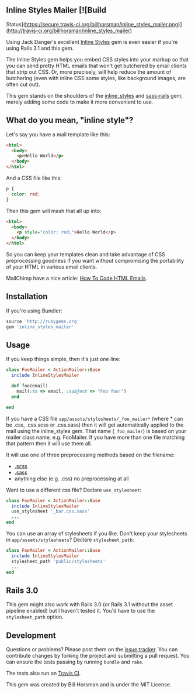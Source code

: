 ## Inline Styles Mailer [![Build
Status](https://secure.travis-ci.org/billhorsman/inline_styles_mailer.png)](http://travis-ci.org/billhorsman/inline_styles_mailer)

Using Jack Danger's excellent [Inline Styles](https://github.com/jackdanger/inline_styles) gem is even easier if you're using Rails 3.1 and this gem.

The Inline Styles gem helps you embed CSS styles into your markup so that you can send pretty HTML emails that won't get butchered by email clients that strip out CSS. Or, more precisely, will help reduce the amount of butchering (even with inline CSS some styles, like background images, are often cut out).

This gem stands on the shoulders of the [inline_styles](https://github.com/jackdanger/inline_styles) and [sass-rails](https://github.com/rails/sass-rails) gem, merely adding some code to make it more convenient to use.

## What do you mean, "inline style"?

Let's say you have a mail template like this:

```html
<html>
  <body>
    <p>Hello World</p>
  </body>
</html>
```

And a CSS file like this:

```css
p {
  color: red;
}
```

Then this gem will mash that all up into:

```html
<html>
  <body>
    <p style="color: red;">Hello World</p>
  </body>
</html>
```

So you can keep your templates clean and take advantage of CSS preprocessing goodness if you want without compromising the portability of your HTML in various email clients.

MailChimp have a nice article: [How To Code HTML Emails](http://kb.mailchimp.com/article/how-to-code-html-emails/).

## Installation

If you're using Bundler:

```ruby
source 'http://rubygems.org'
gem 'inline_styles_mailer'
```

## Usage

If you keep things simple, then it's just one line:

```ruby
class FooMailer < ActionMailer::Base
  include InlineStylesMailer

  def foo(email)
    mail(:to => email, :subject => "Foo foo!")
  end

end
```

If you have a CSS file <code>app/assets/stylesheets/_foo_mailer*</code> (where * can be .css, .css.scss or .css.sass) then it will get automatically applied to the mail using the inline_styles gem. That name (<code>_foo_mailer</code>) is based on your mailer class name, e.g. FooMailer. If you have more than one file matching that pattern then it will use them all.

It will use one of three preprocessing methods based on the filename:

* [.scss](http://sass-lang.com/)
* [.sass](http://sass-lang.com/)
* anything else (e.g. .css) no preprocessing at all

Want to use a different css file? Declare <code>use_stylesheet</code>:

```ruby
class FooMailer < ActionMailer::Base
  include InlineStylesMailer
  use_stylesheet '_bar.css.sass'
  ...
end
```

You can use an array of stylesheets if you like. Don't keep your stylesheets in <code>app/assets/stylesheets</code>? Declare <code>stylesheet_path</code>:

```ruby
class FooMailer < ActionMailer::Base
  include InlineStylesMailer
  stylesheet_path 'public/stylesheets'
  ...
end
```

## Rails 3.0

This gem might also work with Rails 3.0 (or Rails 3.1 without the asset pipeline enabled) but I haven't tested it. You'd have to use the <code>stylesheet_path</code> option.

## Development

Questions or problems? Please post them on the [issue tracker](https://github.com/billhorsman/inline_styles_mailer/issues). You can contribute changes by forking the project and submitting a pull request. You can ensure the tests passing by running `bundle` and `rake`.

The tests also run on [Travis CI](http://travis-ci.org/#!/billhorsman/inline_styles_mailer).

This gem was created by Bill Horsman and is under the MIT License.